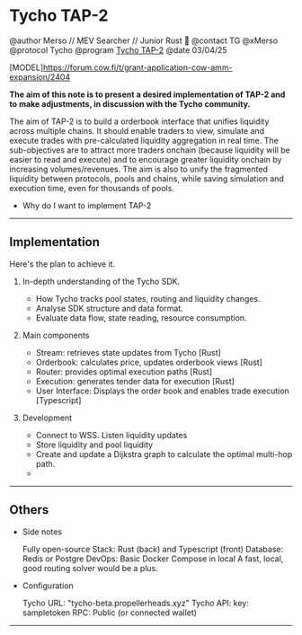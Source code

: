 
# Tycho TAP-2

@author Merso // MEV Searcher // Junior Rust 🦀
@contact TG @xMerso
@protocol Tycho
@program [Tycho TAP-2](https://github.com/propeller-heads/tycho-x/blob/main/TAP-2.md)
@date 03/04/25

[MODEL]https://forum.cow.fi/t/grant-application-cow-amm-expansion/2404

**The aim of this note is to present a desired implementation of TAP-2 and to make adjustments, in discussion with the Tycho community.**

The aim of TAP-2 is to build a orderbook interface that unifies liquidity across multiple chains.
It should enable traders to view, simulate and execute trades with pre-calculated liquidity aggregation in real time.
The sub-objectives are to attract more traders onchain (because liquidity will be easier to read and execute) and to encourage greater liquidity onchain by increasing volumes/revenues.
The aim is also to unify the fragmented liquidity between protocols, pools and chains, while saving simulation and execution time, even for thousands of pools.

- Why do I want to implement TAP-2
  

-------

## Implementation

Here's the plan to achieve it.

1. In-depth understanding of the Tycho SDK. 
    - How Tycho tracks pool states, routing and liquidity changes.
    - Analyse SDK structure and data format.
    - Evaluate data flow, state reading, resource consumption.

2. Main components
    - Stream: retrieves state updates from Tycho [Rust]
    - Orderbook: calculates price, updates orderbook views [Rust]
    - Router: provides optimal execution paths [Rust]
    - Execution: generates tender data for execution [Rust]
    - User Interface: Displays the order book and enables trade execution [Typescript]

3. Development
    - Connect to WSS. Listen liquidity updates
    - Store liquidity and pool liquidity
    - Create and update a Dijkstra graph to calculate the optimal multi-hop path.
    -  

------

## Others

* Side notes

    Fully open-source
    Stack: Rust (back) and Typescript (front)
    Database: Redis or Postgre
    DevOps: Basic Docker Compose in local
    A fast, local, good routing solver would be a plus.

* Configuration

    Tycho URL: "tycho-beta.propellerheads.xyz"
    Tycho API: key: sampletoken
    RPC: Public (or connected wallet)

------

